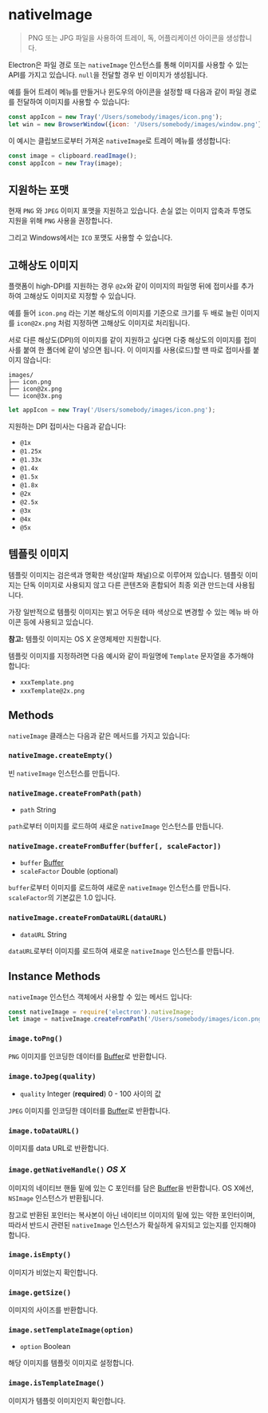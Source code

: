 ﻿# nativeImage

> PNG 또는 JPG 파일을 사용하여 트레이, 독, 어플리케이션 아이콘을 생성합니다.

Electron은 파일 경로 또는 `nativeImage` 인스턴스를 통해 이미지를 사용할 수 있는 API를
가지고 있습니다. `null`을 전달할 경우 빈 이미지가 생성됩니다.

예를 들어 트레이 메뉴를 만들거나 윈도우의 아이콘을 설정할 때 다음과 같이 파일 경로를
전달하여 이미지를 사용할 수 있습니다:

```javascript
const appIcon = new Tray('/Users/somebody/images/icon.png');
let win = new BrowserWindow({icon: '/Users/somebody/images/window.png'});
```

이 예시는 클립보드로부터 가져온 `nativeImage`로 트레이 메뉴를 생성합니다:

```javascript
const image = clipboard.readImage();
const appIcon = new Tray(image);
```

## 지원하는 포맷

현재 `PNG` 와 `JPEG` 이미지 포맷을 지원하고 있습니다.
손실 없는 이미지 압축과 투명도 지원을 위해 `PNG` 사용을 권장합니다.

그리고 Windows에서는 `ICO` 포맷도 사용할 수 있습니다.

## 고해상도 이미지

플랫폼이 high-DPI를 지원하는 경우 `@2x`와 같이 이미지의 파일명 뒤에 접미사를 추가하여
고해상도 이미지로 지정할 수 있습니다.

예를 들어 `icon.png` 라는 기본 해상도의 이미지를 기준으로 크기를 두 배로 늘린 이미지를
`icon@2x.png` 처럼 지정하면 고해상도 이미지로 처리됩니다.

서로 다른 해상도(DPI)의 이미지를 같이 지원하고 싶다면 다중 해상도의 이미지를 접미사를
붙여 한 폴더에 같이 넣으면 됩니다. 이 이미지를 사용(로드)할 땐 따로 접미사를 붙이지
않습니다:

```text
images/
├── icon.png
├── icon@2x.png
└── icon@3x.png
```


```javascript
let appIcon = new Tray('/Users/somebody/images/icon.png');
```

지원하는 DPI 접미사는 다음과 같습니다:

* `@1x`
* `@1.25x`
* `@1.33x`
* `@1.4x`
* `@1.5x`
* `@1.8x`
* `@2x`
* `@2.5x`
* `@3x`
* `@4x`
* `@5x`

## 템플릿 이미지

템플릿 이미지는 검은색과 명확한 색상(알파 채널)으로 이루어져 있습니다. 템플릿 이미지는
단독 이미지로 사용되지 않고 다른 콘텐츠와 혼합되어 최종 외관 만드는데 사용됩니다.

가장 일반적으로 템플릿 이미지는 밝고 어두운 테마 색상으로 변경할 수 있는 메뉴 바 아이콘
등에 사용되고 있습니다.

**참고:** 템플릿 이미지는 OS X 운영체제만 지원합니다.

템플릿 이미지를 지정하려면 다음 예시와 같이 파일명에 `Template` 문자열을 추가해야
합니다:

* `xxxTemplate.png`
* `xxxTemplate@2x.png`

## Methods

`nativeImage` 클래스는 다음과 같은 메서드를 가지고 있습니다:

### `nativeImage.createEmpty()`

빈 `nativeImage` 인스턴스를 만듭니다.

### `nativeImage.createFromPath(path)`

* `path` String

`path`로부터 이미지를 로드하여 새로운 `nativeImage` 인스턴스를 만듭니다.

### `nativeImage.createFromBuffer(buffer[, scaleFactor])`

* `buffer` [Buffer][buffer]
* `scaleFactor` Double (optional)

`buffer`로부터 이미지를 로드하여 새로운 `nativeImage` 인스턴스를 만듭니다.
`scaleFactor`의 기본값은 1.0 입니다.

### `nativeImage.createFromDataURL(dataURL)`

* `dataURL` String

`dataURL`로부터 이미지를 로드하여 새로운 `nativeImage` 인스턴스를 만듭니다.

## Instance Methods

`nativeImage` 인스턴스 객체에서 사용할 수 있는 메서드 입니다:

```javascript
const nativeImage = require('electron').nativeImage;
let image = nativeImage.createFromPath('/Users/somebody/images/icon.png');
```

### `image.toPng()`

`PNG` 이미지를 인코딩한 데이터를 [Buffer][buffer]로 반환합니다.

### `image.toJpeg(quality)`

* `quality` Integer (**required**) 0 - 100 사이의 값

`JPEG` 이미지를 인코딩한 데이터를 [Buffer][buffer]로 반환합니다.

### `image.toDataURL()`

이미지를 data URL로 반환합니다.

### `image.getNativeHandle()` _OS X_

이미지의 네이티브 핸들 밑에 있는 C 포인터를 담은 [Buffer][buffer]을 반환합니다.
OS X에선, `NSImage` 인스턴스가 반환됩니다.

참고로 반환된 포인터는 복사본이 아닌 네이티브 이미지의 밑에 있는 약한 포인터이며,
따라서 반드시 관련된 `nativeImage` 인스턴스가 확실하게 유지되고 있는지를 인지해야
합니다.

### `image.isEmpty()`

이미지가 비었는지 확인합니다.

### `image.getSize()`

이미지의 사이즈를 반환합니다.

### `image.setTemplateImage(option)`

* `option` Boolean

해당 이미지를 템플릿 이미지로 설정합니다.

### `image.isTemplateImage()`

이미지가 템플릿 이미지인지 확인합니다.

[buffer]: https://nodejs.org/api/buffer.html#buffer_class_buffer
